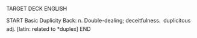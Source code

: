 TARGET DECK
ENGLISH

START
Basic
Duplicity
Back: n. Double-dealing; deceitfulness.  duplicitous adj. [latin: related to *duplex]
END
